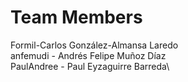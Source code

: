 Team Members
==================
Formil-Carlos González-Almansa Laredo\
anfemudi - Andrés Felipe Muñoz Díaz\
PaulAndree - Paul Eyzaguirre Barreda\


